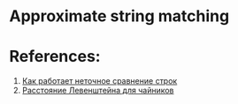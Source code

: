 # Approximate string matching

# References:
1. [Как работает неточное сравнение строк](https://habr.com/ru/articles/671136/)
2. [Расстояние Левенштейна для чайников](https://habr.com/ru/articles/676858/)